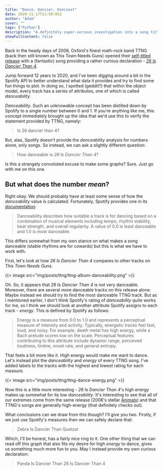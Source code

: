 ```yaml
---
title: "Dance, Dancier, Danciest"
date: 2020-11-17T21:50:05Z
author: "Adam"
cover: ""
tags: ["Python"]
description: "A definitely super-serious investigation into a song title."
showFullContent: false
---
```


Back in the heady days of 2008, Oxford's finest math-rock band TTNG (back then 
still known as This Town Needs Guns) opened their 
[self-titled release](https://open.spotify.com/album/2217d2VN6Nn3zzU9mlApdK?si=nfr6tlwHQfKoMAmIfsSrtQ) 
with a (fantastic) song providing a rather curious declaration - 
[_26 Is Dancier Than 4_](https://open.spotify.com/track/2g14gU0ZxGZ3Te9EjFsT25?si=efWS3BTTQziLPyavvecTcw).

Jump forward 12 years to 2020, and I've been digging around a bit in the Spotify 
API to better understand what data it provides and try to find some fun things 
to plot. In doing so, I spotted (geddit?) that within the object model, every 
track has a series of attributes, one of which is called _danceability_.

_Danceability_. Such an unknowable concept has been distilled down by Spotify to
a single number between 0 and 1. If you're anything like me, this concept 
immediately brought up the idea that we'd use this to verify the statement 
provided by TTNG, namely:

> Is 26 dancier than 4?

But, alas, Spotify doesn't provide the _danceability_ analysis for numbers 
alone, only songs. So instead, we can ask a slightly different question:

> How danceable is _26 Is Dancier Than 4_?

Is this a strangely convoluted excuse to make some graphs? Sure. Just go with me
on this one.

## But what does the number _mean_?
Right okay. We should probably have at least some sense of how the 
_danceability_ value is calculated. Fortunately, Spotify provides one in its 
[documentation](https://developer.spotify.com/documentation/web-api/reference/tracks/get-audio-features/):

> Danceability describes how suitable a track is for dancing based on a combination of musical elements including tempo, rhythm stability, beat strength, and overall regularity. A value of 0.0 is least danceable and 1.0 is most danceable.

This differs somewhat from my own stance on what makes a song danceable (stable
rhythms are for cowards) but this is what we have to work with.

First, let's look at how _26 Is Dancier Than 4_ compares to other tracks on
_This Town Needs Guns_.

{{< image src="img/posts/ttng/ttng-album-danceability.png" >}}

Oh. So, it appears that _26 Is Dancier Than 4_ is not very danceable. Moreover, 
there are several more danceable tracks on this release alone. Maybe instead we 
should try to find the most danceable TTNG track. But as I mentioned earlier, 
I don't think Spotify's rating of _danceability_ quite works for me, so I think
we should look at another attribute Spotify assigns to each track - _energy_. 
This is defined by Spotify as follows:

> Energy is a measure from 0.0 to 1.0 and represents a perceptual measure of intensity and activity. Typically, energetic tracks feel fast, loud, and noisy. For example, death metal has high energy, while a Bach prelude scores low on the scale. Perceptual features contributing to this attribute include dynamic range, perceived loudness, timbre, onset rate, and general entropy.

That feels a bit more like it. High energy would make me want to dance. Let's 
instead plot the _danceability_ and _energy_ of every TTNG song. I've added 
labels to the tracks with the highest and lowest rating for each measure.

{{< image src="img/posts/ttng/ttng-dance-energy.png" >}}

Now this is a little more interesting - _26 Is Dancier Than 4_'s high energy 
makes up somewhat for its low _danceability_. It's interesting to see that all 
of our extremes come from the same release (2008's stellar 
[Animals](https://open.spotify.com/album/7n8f4VpR5BAC9IiLiiIWKl?si=Pva3JpmkRtK_5staUpEKKQ))
and that TTNG's songs are generally high-energy (that definitely checks out).

What conclusions can we draw from this though? I'll give you two. Firstly, if we
just use Spotify's measures then we can safely declare that:

> Zebra Is Dancier Than Quetzal

Which, I'll be honest, has a fairly nice ring to it. One other thing that we 
can read off this graph that also fits my desire for high _energy_ to dance, 
gives us something much more fun to you. May I instead provide my own curious 
declaration:

> Panda Is Dancier Than 26 Is Dancier Than 4